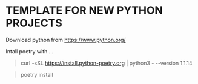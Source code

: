 # TEMPLATE FOR NEW PYTHON PROJECTS
Download python from https://www.python.org/

Intall poetry with ...

> curl -sSL https://install.python-poetry.org | python3 - --version 1.1.14

>poetry install

